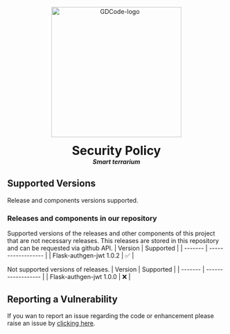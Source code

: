 <p align="center">
  <img width="300" src="https://github.com/dmtzs/SmartTerrariumR/blob/master/WikiAssets/GDLogo.png" alt="GDCode-logo">
  <h1 align="center" style="margin: 0 auto 0 auto;">Security Policy</h1>
  <h5 align="center" style="margin: 0 auto 0 auto;">Smart terrarium</h5>
</p>

## Supported Versions

Release and components versions supported.
### Releases and components in our repository
Supported versions of the releases and other components of this project that are not necessary releases. This releases are stored in this repository and can be requested via github API.
| Version | Supported          |
| ------- | ------------------ |
| Flask-authgen-jwt 1.0.2   | :white_check_mark: |

Not supported versions of releases.
| Version | Supported          |
| ------- | ------------------ |
| Flask-authgen-jwt 1.0.0   | :x: |

## Reporting a Vulnerability

If you wan to report an issue regarding the code or enhancement please raise an issue by [clicking here](https://github.com/dmtzs/Flask-authgen-jwt/issues).
